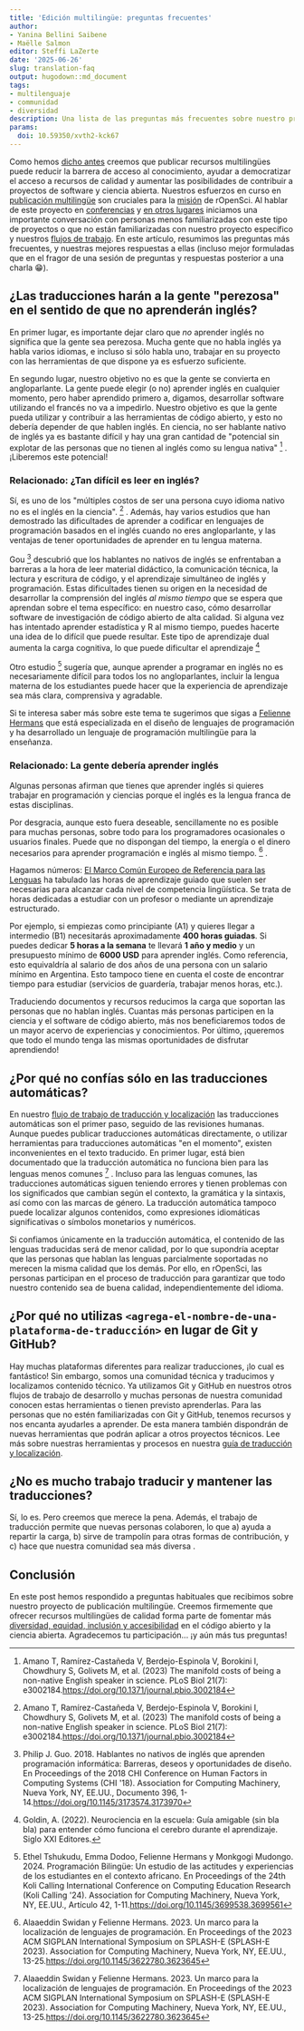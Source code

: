 ```yaml
---
title: 'Edición multilingüe: preguntas frecuentes'
author:
- Yanina Bellini Saibene
- Maëlle Salmon
editor: Steffi LaZerte
date: '2025-06-26'
slug: translation-faq
output: hugodown::md_document
tags:
- multilenguaje
- communidad
- diversidad
description: Una lista de las preguntas más frecuentes sobre nuestro programa multilingüe y nuestro proceso de traducción y localización junto con nuestras mejores respuestas a ellas.
params:
  doi: 10.59350/xvth2-kck67
---
```


Como hemos [dicho antes](/es/multilingual-publishing/) creemos que publicar recursos multilingües puede reducir la barrera de acceso al conocimiento, ayudar a democratizar el acceso a recursos de calidad y aumentar las posibilidades de contribuir a proyectos de software y ciencia abierta.
Nuestros esfuerzos en curso en [publicación multilingüe](/es/multilingual-publishing) son cruciales para la [misión](/es/about) de rOpenSci.
Al hablar de este proyecto en [conferencias](/es/talks-papers/) y [en otros lugares](/es/commcalls/nov2023-multilenguaje/) iniciamos una importante conversación con personas menos familiarizadas con este tipo de proyectos o que no están familiarizadas con nuestro proyecto específico y nuestros [flujos de trabajo](https://devguide.ropensci.org/es/index.es.html).
En este artículo, resumimos las preguntas más frecuentes, y nuestras mejores respuestas a ellas (incluso mejor formuladas que en el fragor de una sesión de preguntas y respuestas posterior a una charla :grin:).

## ¿Las traducciones harán a la gente "perezosa" en el sentido de que no aprenderán inglés?

En primer lugar, es importante dejar claro que *no* aprender inglés no significa que la gente sea perezosa.
Mucha gente que no habla inglés ya habla varios idiomas, e incluso si sólo habla uno, trabajar en su proyecto con las herramientas de que dispone ya es esfuerzo suficiente.

En segundo lugar, nuestro objetivo no es que la gente se convierta en angloparlante. La gente puede elegir (o no) aprender inglés en cualquier momento, pero haber aprendido primero a, digamos, desarrollar software utilizando el francés no va a impedirlo.
 Nuestro objetivo es que la gente pueda utilizar y contribuir a las herramientas de código abierto, y esto no debería depender de que hablen inglés. En ciencia, no ser hablante nativo de inglés ya es bastante difícil y hay una gran cantidad de "potencial sin explotar de las personas que no tienen al inglés como su lengua nativa" [^amano] . ¡Liberemos este potencial!

[^amano]: Amano T, Ramírez-Castañeda V, Berdejo-Espinola V, Borokini I, Chowdhury S, Golivets M, et al. (2023) The manifold costs of being a non-native English speaker in science. PLoS Biol 21(7): e3002184.<https://doi.org/10.1371/journal.pbio.3002184>

### Relacionado: ¿Tan difícil es leer en inglés?

Sí, es uno de los "múltiples costos de ser una persona cuyo idioma nativo no es el inglés en la ciencia". [^amano] .
Además, hay varios estudios que han demostrado las dificultades de aprender a codificar en lenguajes de programación basados en el inglés cuando no eres angloparlante, y las ventajas de tener oportunidades de aprender en tu lengua materna.

Gou [^gou] descubrió que los hablantes no nativos de inglés se enfrentaban a barreras a la hora de leer material didáctico, la comunicación técnica, la lectura y escritura de código, y el aprendizaje simultáneo de inglés y programación.
Estas dificultades tienen su origen en la necesidad de desarrollar la comprensión del inglés *al mismo tiempo* que se espera que aprendan sobre el tema específico: en nuestro caso, cómo desarrollar software de investigación de código abierto de alta calidad.
 Si alguna vez has intentado aprender estadística y R al mismo tiempo, puedes hacerte una idea de lo difícil que puede resultar. Este tipo de aprendizaje dual aumenta la carga cognitiva, lo que puede dificultar el aprendizaje [^godin]

[^godin]: Goldin, A. (2022). Neurociencia en la escuela: Guía amigable (sin bla bla) para entender cómo funciona el cerebro durante el aprendizaje. Siglo XXI Editores.

Otro estudio [^tshukudu] sugería que, aunque aprender a programar en inglés no es necesariamente difícil para todos los no angloparlantes, incluir la lengua materna de los estudiantes puede hacer que la experiencia de aprendizaje sea más clara, comprensiva y agradable.

Si te interesa saber más sobre este tema te sugerimos que sigas a [Felienne Hermans](https://www.felienne.com) que está especializada en el diseño de lenguajes de programación y ha desarrollado un lenguaje de programación multilingüe para la enseñanza.

[^gou]: Philip J. Guo. 2018. Hablantes no nativos de inglés que aprenden programación informática: Barreras, deseos y oportunidades de diseño. En Proceedings of the 2018 CHI Conference on Human Factors in Computing Systems (CHI '18). Association for Computing Machinery, Nueva York, NY, EE.UU., Documento 396, 1-14.<https://doi.org/10.1145/3173574.3173970>

[^tshukudu]: Ethel Tshukudu, Emma Dodoo, Felienne Hermans y Monkgogi Mudongo. 2024. Programación Bilingüe: Un estudio de las actitudes y experiencias de los estudiantes en el contexto africano. En Proceedings of the 24th Koli Calling International Conference on Computing Education Research (Koli Calling '24). Association for Computing Machinery, Nueva York, NY, EE.UU., Artículo 42, 1-11.<https://doi.org/10.1145/3699538.3699561>

### Relacionado: La gente debería aprender inglés

Algunas personas afirman que tienes que aprender inglés si quieres trabajar en programación y ciencias porque el inglés es la lengua franca de estas disciplinas.

Por desgracia, aunque esto fuera deseable, sencillamente no es posible para muchas personas, sobre todo para los programadores ocasionales o usuarios finales. Puede que no dispongan del tiempo, la energía o el dinero necesarios para aprender programación e inglés al mismo tiempo. [^swidan] .

[^swidan]: Alaaeddin Swidan y Felienne Hermans. 2023. Un marco para la localización de lenguajes de programación. En Proceedings of the 2023 ACM SIGPLAN International Symposium on SPLASH-E (SPLASH-E 2023). Association for Computing Machinery, Nueva York, NY, EE.UU., 13-25.<https://doi.org/10.1145/3622780.3623645>

Hagamos números: [El Marco Común Europeo de Referencia para las Lenguas](https://www.languagecert.org/en/guided-learning-hours) ha tabulado las horas de aprendizaje guiado que suelen ser necesarias para alcanzar cada nivel de competencia lingüística. Se trata de horas dedicadas a estudiar con un profesor o mediante un aprendizaje estructurado.

Por ejemplo, si empiezas como principiante (A1) y quieres llegar a intermedio (B1) necesitarás aproximadamente **400 horas guiadas**.  Si puedes dedicar **5 horas a la semana** te llevará **1 año y medio** y un presupuesto mínimo de **6000 USD** para aprender inglés. Como referencia, esto equivaldría al salario de dos años de una persona con un salario mínimo en Argentina. Esto tampoco tiene en cuenta el coste de encontrar tiempo para estudiar (servicios de guardería, trabajar menos horas, etc.).

Traduciendo documentos y recursos reducimos la carga que soportan las personas que no hablan inglés. Cuantas más personas participen en la ciencia y el software de código abierto, más nos beneficiaremos todos de un mayor acervo de experiencias y conocimientos.
Por último, ¡queremos que todo el mundo tenga las mismas oportunidades de disfrutar aprendiendo!

## ¿Por qué no confías sólo en las traducciones automáticas?

En nuestro [flujo de trabajo de traducción y localización](https://translationguide.ropensci.org/intro.html#general-aspects-of-the-stage-1-of-the-translation-process) las traducciones automáticas son el primer paso, seguido de las revisiones humanas.
Aunque puedes publicar traducciones automáticas directamente, o utilizar herramientas para traducciones automáticas "en el momento", existen inconvenientes en el texto traducido.
 En primer lugar, está bien documentado que la traducción automática no funciona bien para las lenguas menos comunes [^swidan] .
Incluso para las lenguas comunes, las traducciones automáticas siguen teniendo errores y tienen problemas con los significados que cambian según el contexto, la gramática y la sintaxis, así como con las marcas de género.
La traducción automática tampoco puede localizar algunos contenidos, como expresiones idiomáticas significativas o símbolos monetarios y numéricos.

Si confiamos únicamente en la traducción automática, el contenido de las lenguas traducidas será de menor calidad, por lo que supondría aceptar que las personas que hablan las lenguas parcialmente soportadas no merecen la misma calidad que los demás.
Por ello, en rOpenSci, las personas participan en el proceso de traducción para garantizar que todo nuestro contenido sea de buena calidad, independientemente del idioma.

## ¿Por qué no utilizas `<agrega-el-nombre-de-una-plataforma-de-traducción>` en lugar de Git y GitHub?

Hay muchas plataformas diferentes para realizar traducciones, ¡lo cual es fantástico!
Sin embargo, somos una comunidad técnica y traducimos y localizamos contenido técnico.
Ya utilizamos Git y GitHub en nuestros otros flujos de trabajo de desarrollo y muchas personas de nuestra comunidad conocen estas herramientas o tienen previsto aprenderlas.
Para las personas que no estén familiarizadas con Git y GitHub, tenemos recursos y nos encanta ayudarles a aprender. De esta manera también dispondrán de nuevas herramientas que podrán aplicar a otros proyectos técnicos.
Lee más sobre nuestras herramientas y procesos en nuestra [guía de traducción y localización](https://translationguide.ropensci.org/es/intro.es.html#infraestructura-técnica-y-organización-del-trabajo).

## ¿No es mucho trabajo traducir y mantener las traducciones?

Sí, lo es.
Pero creemos que merece la pena.
Además, el trabajo de traducción permite que nuevas personas colaboren, lo que a) ayuda a repartir la carga, b) sirve de trampolín para otras formas de contribución, y c) hace que nuestra comunidad sea más diversa .

## Conclusión

En este post hemos respondido a preguntas habituales que recibimos sobre nuestro proyecto de publicación multilingüe.
Creemos firmemente que ofrecer recursos multilingües de calidad forma parte de fomentar más [diversidad, equidad, inclusión y accesibilidad](/blog/2025/02/05/no-science-without-deia/) en el código abierto y la ciencia abierta.
Agradecemos tu participación... ¡y aún más tus preguntas!


